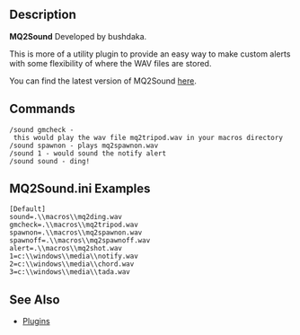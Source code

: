 ## Description

**MQ2Sound** Developed by bushdaka.

This is more of a utility plugin to provide an easy way to make custom alerts with some flexibility of where the WAV
files are stored.

You can find the latest version of MQ2Sound [here](https://macroquest2.com/phpBB3/viewtopic.php?f=50&t=20135).

## Commands

`/sound gmcheck - this would play the wav file mq2tripod.wav in your macros directory`  
`/sound spawnon - plays mq2spawnon.wav`  
`/sound 1 - would sound the notify alert`  
`/sound sound - ding!`

## MQ2Sound.ini Examples

`[Default]`  
`sound=.\\macros\\mq2ding.wav`  
`gmcheck=.\\macros\\mq2tripod.wav`  
`spawnon=.\\macros\\mq2spawnon.wav`  
`spawnoff=.\\macros\\mq2spawnoff.wav`  
`alert=.\\macros\\mq2shot.wav`  
`1=c:\\windows\\media\\notify.wav`  
`2=c:\\windows\\media\\chord.wav`  
`3=c:\\windows\\media\\tada.wav`

## See Also

-   [Plugins](../documentation/macroquest2-plugins.md)


